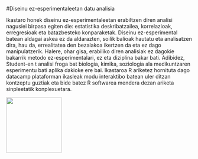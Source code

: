 #Diseinu ez-esperimentaleetan datu analisia

Ikastaro honek diseinu ez-esperimentaleetan erabiltzen diren analisi nagusiei birpasa egiten die: estatistika deskribatzailea, korrelazioak, erregresioak eta batazbesteko konparaketak. Diseinu ez-esperimental batean aldagai askea ez da aldarazten, soilik balioak hautatu eta analisatzen dira, hau da, errealitatea den bezalakoa ikertzen da eta ez dago manipulatzerik. Halere, ohar gisa, erabiliko diren analisiak ez dagokie bakarrik metodo ez-esperimentalari, ez eta diziplina bakar bati. Adibidez, Student-en t analisi froga bat biologia, kimika, soziologia ala medikuntzaren esperimentu bati aplika dakioke ere bai. Ikastaroa R ariketez hornituta dago datacamp plataforman ikasleak modu interaktibo batean uler ditzan kontzeptu guztiak eta bide batez R softwarea mendera dezan ariketa sinpleetatik konplexuetara.

<a href=https://www.datacamp.com/courses/17196 target="_blank"><img src="https://s3.amazonaws.com/assets.datacamp.com/img/github/content-engineering-repos/course_button.png" width="150"></a>

